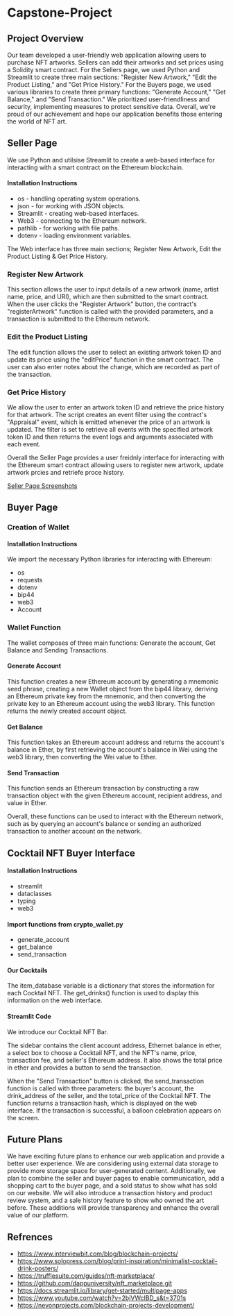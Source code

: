 # Capstone-Project

## Project Overview 

Our team developed a user-friendly web application allowing users to purchase NFT artworks. Sellers can add their artworks and set prices using a Solidity smart contract. For the Sellers page, we used Python and Streamlit to create three main sections: "Register New Artwork," "Edit the Product Listing," and "Get Price History." For the Buyers page, we used various libraries to create three primary functions: "Generate Account," "Get Balance," and "Send Transaction." We prioritized user-friendliness and security, implementing measures to protect sensitive data. Overall, we're proud of our achievement and hope our application benefits those entering the world of NFT art. 

## Seller Page 

We use Python and utilsise Streamlit to create a web-based interface for interacting with a smart contract on the Ethereum blockchain.

#### Installation Instructions

* os - handling operating system operations.
* json - for working with JSON objects.
* Streamlit - creating web-based interfaces.
* Web3 - connecting to the Ethereum network.
* pathlib - for working with file paths.
* dotenv - loading environment variables.

The Web interface has three main sections; Register New Artwork, Edit the Product Listing & Get Price History. 

### Register New Artwork

This section allows the user to input details of a new artwork (name, artist name, price, and URI), which are then submitted to the smart contract. When the user clicks the "Register Artwork" button, the contract's "registerArtwork" function is called with the provided parameters, and a transaction is submitted to the Ethereum network.

### Edit the Product Listing

The edit function allows the user to select an existing artwork token ID and update its price using the "editPrice" function in the smart contract. The user can also enter notes about the change, which are recorded as part of the transaction.

### Get Price History

We allow the user to enter an artwork token ID and retrieve the price history for that artwork. The script creates an event filter using the contract's "Appraisal" event, which is emitted whenever the price of an artwork is updated. The filter is set to retrieve all events with the specified artwork token ID and then returns the event logs and arguments associated with each event.

Overall the Seller Page provides a user freidnly interface for interacting with the Ethereum smart contract allowing users to register new artwork, update artwork prcies and retriefe proce history.

[Seller Page Screenshots](/screenshots)

## Buyer Page 

### Creation of Wallet 

#### Installation Instructions

We import the necessary Python libraries for interacting with Ethereum:

* os 
* requests 
* dotenv 
* bip44 
* web3 
* Account

### Wallet Function 

The wallet composes of three main functions: Generate the account, Get Balance and Sending Transactions.

#### Generate Account 

This function creates a new Ethereum account by generating a mnemonic seed phrase, creating a new Wallet object from the bip44 library, deriving an Ethereum private key from the mnemonic, and then converting the private key to an Ethereum account using the web3 library. This function returns the newly created account object.

#### Get Balance 

This function takes an Ethereum account address and returns the account's balance in Ether, by first retrieving the account's balance in Wei using the web3 library, then converting the Wei value to Ether. 

#### Send Transaction 

This function sends an Ethereum transaction by constructing a raw transaction object with the given Ethereum account, recipient address, and value in Ether.

Overall, these functions can be used to interact with the Ethereum network, such as by querying an account's balance or sending an authorized transaction to another account on the network.


## Cocktail NFT Buyer Interface 

#### Installation Instructions

* streamlit 
* dataclasses
* typing
* web3

#### Import functions from crypto_wallet.py

* generate_account
* get_balance
* send_transaction

#### Our Cocktails 

The item_database variable is a dictionary that stores the information for each Cocktail NFT. The get_drinks() function is used to display this information on the web interface.

#### Streamlit Code 

We introduce our Cocktail NFT Bar. 

The sidebar contains the client account address, Ethernet balance in ether, a select box to choose a Cocktail NFT, and the NFT's name, price, transaction fee, and seller's Ethereum address. It also shows the total price in ether and provides a button to send the transaction.

When the "Send Transaction" button is clicked, the send_transaction function is called with three parameters: the buyer's account, the drink_address of the seller, and the total_price of the Cocktail NFT. The function returns a transaction hash, which is displayed on the web interface. If the transaction is successful, a balloon celebration appears on the screen.


## Future Plans 
We have exciting future plans to enhance our web application and provide a better user experience. We are considering using external data storage to provide more storage space for user-generated content. Additionally, we plan to combine the seller and buyer pages to enable communication, add a shopping cart to the buyer page, and a sold status to show what has sold on our website. We will also introduce a transaction history and product review system, and a sale history feature to show who owned the art before. These additions will provide transparency and enhance the overall value of our platform.

## Refrences 

* https://www.interviewbit.com/blog/blockchain-projects/
* https://www.solopress.com/blog/print-inspiration/minimalist-cocktail-drink-posters/
* https://trufflesuite.com/guides/nft-marketplace/
* https://github.com/dappuniversity/nft_marketplace.git
* https://docs.streamlit.io/library/get-started/multipage-apps
* https://www.youtube.com/watch?v=2bjVWclBD_s&t=3701s
* https://nevonprojects.com/blockchain-projects-development/




